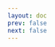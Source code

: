 ```yaml
---
layout: doc
prev: false
next: false
---
```


<CustomItemBox :item="{
  name: '奴隶赎回地点标示图',
  icon: '/wiki/item/goblin_map.png',
  type: '任务道具、地图',
  description: '',
  params: {
    stack: 1,
    durability: -1 
  },
  obtain: {
    found: [],
    npc: [],
    shop: [],
    gardening: []
  }
}" />
